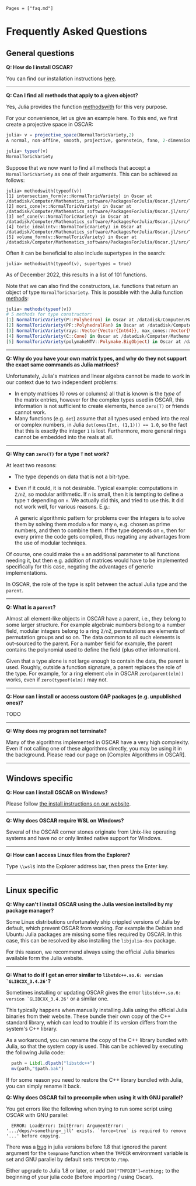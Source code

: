 ```@contents
Pages = ["faq.md"]
```

# Frequently Asked Questions


## General questions

**Q: How do I install OSCAR?**

You can find our installation instructions [here](https://www.oscar-system.org/install/).

---

**Q: Can I find all methods that apply to a given object?**

Yes, Julia provides the function [methodswith](https://docs.julialang.org/en/v1/stdlib/InteractiveUtils/#InteractiveUtils.methodswith) for this very purpose.

For your convenience, let us give an example here. To this end, we first create a projective space in OSCAR:
```julia
julia> v = projective_space(NormalToricVariety,2)
A normal, non-affine, smooth, projective, gorenstein, fano, 2-dimensional toric variety without torusfactor

julia> typeof(v)
NormalToricVariety
```
Suppose that we now want to find all methods that accept a `NormalToricVariety` as one of their arguments.
This can be achieved as follows:
```
julia> methodswith(typeof(v))
[1] intersection_form(v::NormalToricVariety) in Oscar at /datadisk/Computer/Mathematics_software/PackagesForJulia/Oscar.jl/src/ToricVarieties/CohomologyClasses/special_attributes.jl:101
[2] mori_cone(v::NormalToricVariety) in Oscar at /datadisk/Computer/Mathematics_software/PackagesForJulia/Oscar.jl/src/ToricVarieties/NormalToricVarieties/attributes.jl:976
[3] nef_cone(v::NormalToricVariety) in Oscar at /datadisk/Computer/Mathematics_software/PackagesForJulia/Oscar.jl/src/ToricVarieties/NormalToricVarieties/attributes.jl:953
[4] toric_ideal(ntv::NormalToricVariety) in Oscar at /datadisk/Computer/Mathematics_software/PackagesForJulia/Oscar.jl/src/ToricVarieties/NormalToricVarieties/attributes.jl:510
[5] volume_form(v::NormalToricVariety) in Oscar at /datadisk/Computer/Mathematics_software/PackagesForJulia/Oscar.jl/src/ToricVarieties/CohomologyClasses/special_attributes.jl:50
```
Often it can be beneficial to also include supertypes in the search:
```
julia> methodswith(typeof(v), supertypes = true)
```
As of December 2022, this results in a list of 101 functions.

Note that we can also find the constructors, i.e. functions that return an object of type `NormalToricVariety`.
This is possible with the Julia function [methods](https://docs.julialang.org/en/v1/base/base/#Base.methods):
```julia
julia> methods(typeof(v))
# 5 methods for type constructor:
[1] NormalToricVariety(P::Polyhedron) in Oscar at /datadisk/Computer/Mathematics_software/PackagesForJulia/Oscar.jl/src/ToricVarieties/NormalToricVarieties/constructors.jl:183
[2] NormalToricVariety(PF::PolyhedralFan) in Oscar at /datadisk/Computer/Mathematics_software/PackagesForJulia/Oscar.jl/src/ToricVarieties/NormalToricVarieties/constructors.jl:155
[3] NormalToricVariety(rays::Vector{Vector{Int64}}, max_cones::Vector{Vector{Int64}}; non_redundant) in Oscar at /datadisk/Computer/Mathematics_software/PackagesForJulia/Oscar.jl/src/ToricVarieties/NormalToricVarieties/constructors.jl:131
[4] NormalToricVariety(C::Cone) in Oscar at /datadisk/Computer/Mathematics_software/PackagesForJulia/Oscar.jl/src/ToricVarieties/NormalToricVarieties/constructors.jl:79
[5] NormalToricVariety(polymakeNTV::Polymake.BigObject) in Oscar at /datadisk/Computer/Mathematics_software/PackagesForJulia/Oscar.jl/src/ToricVarieties/NormalToricVarieties/constructors.jl:8
```

---

**Q: Why do you have your own matrix types, and why do they not support the exact same commands as Julia matrices?**

Unfortunately, Julia's matrices and linear algebra cannot be made to work in
our context due to two independent problems:
  - In empty matrices (0 rows or columns) all that is known is the *type* of
    the matrix entries, however for the complex types used in OSCAR, this
    information is not sufficient to create elements, hence `zero(T)` or
    friends cannot work.
  - Many functions (e.g. `det`) assume that all types used embed into the
    real or complex numbers, in Julia `det(ones(Int, (1,1))) == 1.0`, so the
    fact that this is exactly the integer `1`  is lost. Furthermore, more
    general rings cannot be embedded into the reals at all.
  
---

**Q: Why can `zero(T)` for a type `T` not work?**

At least two reasons:
  - The type depends on data that is not a bit-type.
  - Even if it could, it is not desirable. Typical example: computations in
    ``Z/nZ``, so modular arithmetic. If ``n`` is small, then it is tempting to
    define a type `T` depending on ``n``. We actually did this, and tried to
    use this. It did not work well, for various reasons. E.g.:

    A generic algorithmic pattern for problems over the integers is to solve
    them by solving them modulo ``n`` for many ``n``, e.g. chosen as prime
    numbers, and then to combine them. If the type depends on ``n``, then for
    every prime the code gets compiled, thus negating any advantages from the
    use of modular techniqes.

Of course, one could make the ``n`` an additional parameter to all functions
needing it, but then e.g. addition of matrices would have to be implemented
specifically for this case, negating the advantages of generic
implementations.

In OSCAR, the role of the type is split between the actual Julia type and the
`parent`.

---

**Q: What is a `parent`?**

Almost all element-like objects in OSCAR have a parent, i.e., they belong to
some larger structure. For example algebraic numbers belong to a number field,
modular integers belong to a ring ``Z/nZ``, permutations are elements of
permutation groups and so on. The data common to all such elements is
out-sourced to the parent. For a number field for example, the parent contains
the polynomial used to define the field (plus other information).

Given that a type alone is not large enough to contain the data, the parent is
used. Roughly, outside a function signature, a parent replaces the role of the
type. For example, for a ring element `elm` in OSCAR `zero(parent(elm))` works,
even if `zero(typeof(elm))` may not.

---

**Q: How can I install or access custom GAP packages (e.g. unpublished ones)?**

TODO

---

**Q: Why does my program not terminate?**

Many of the algorithms implemented in OSCAR have a very high complexity. Even
if not calling one of these algorithms directly, you may be using it in the
background. Please read our page on [Complex Algorithms in OSCAR].

---
## Windows specific

**Q: How can I install OSCAR on Windows?**

Please follow [the install instructions on our website](https://www.oscar-system.org/install/).

---

**Q: Why does OSCAR require WSL on Windows?**

Several of the OSCAR corner stones originate from Unix-like operating
systems and have no or only limited native support for Windows.

---

**Q: How can I access Linux files from the Explorer?**

Type `\\wsl$` into the Explorer address bar, then press the Enter key.

---

## Linux specific

**Q: Why can't I install OSCAR using the Julia version installed by my package manager?**

Some Linux distributions unfortunately ship crippled versions of Julia by
default, which prevent OSCAR from working. For example the Debian and Ubuntu
Julia packages are missing some files required by OSCAR. In this case, this can
be resolved by also installing the `libjulia-dev` package.

For this reason, we recommend always using the official Julia binaries
available form the Julia website.

---

**Q: What to do if I get an error similar to ```libstdc++.so.6: version `GLIBCXX_3.4.26'```?**

Sometimes installing or updating OSCAR gives the error ```libstdc++.so.6:
version `GLIBCXX_3.4.26'``` or a similar one.

This typically happens when manually installing Julia using the official Julia
binaries from their website. These bundle their own copy of the C++ standard
library, which can lead to trouble if its version differs from the system's C++
library.

As a workaround, you can rename the copy of the C++ library bundled with Julia,
so that the system copy is used. This can be achieved by executing the
following Julia code:
```julia
  path = Libdl.dlpath("libstdc++")
  mv(path,"$path.bak")
```

If for some reason you need to restore the C++ library bundled with Julia, you
can simply rename it back.

**Q: Why does OSCAR fail to precompile when using it with GNU parallel?**

You get errors like the following when trying to run some script using OSCAR
with GNU parallel:
```
  ERROR: LoadError: InitError: ArgumentError: '.../deps/<something>_jll' exists. `force=true` is required to remove '...' before copying.
```

There was a [bug](https://github.com/JuliaLang/julia/issues/35343) in julia
versions before 1.8 that ignored the parent argument for the `tempname`
function when the `TMPDIR` environment variable is set and GNU parallel by
default sets `TMPDIR` to `/tmp`.

Either upgrade to Julia 1.8 or later, or add `ENV["TMPDIR"]=nothing;` to the
beginning of your julia code (before importing / using Oscar).
